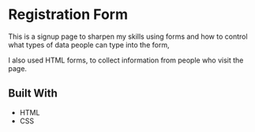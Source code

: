 # Registration Form

This is a signup page to sharpen my skills using forms and how to control what types of data people can type into the form,

I also used HTML forms, to collect information from people who visit the page.

## Built With

* HTML
* CSS




